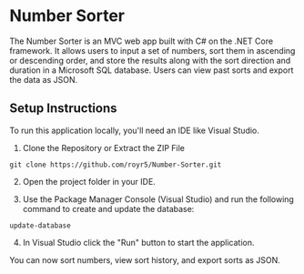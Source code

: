 # Number Sorter

The Number Sorter is an MVC web app built with C# on the .NET Core framework. It allows users to input a set of numbers, sort them in ascending or descending order, and store the results along with the sort direction and duration in a Microsoft SQL database. Users can view past sorts and export the data as JSON.

## Setup Instructions

To run this application locally, you'll need an IDE like Visual Studio.

1. Clone the Repository or Extract the ZIP File

```
git clone https://github.com/royr5/Number-Sorter.git
```

2. Open the project folder in your IDE.

3. Use the Package Manager Console (Visual Studio) and run the following command to create and update the database:
```
update-database
```
4. In Visual Studio click the "Run" button to start the application.

You can now sort numbers, view sort history, and export sorts as JSON.
